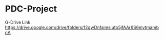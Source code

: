 # PDC-Project

G-Drive Link: https://drive.google.com/drive/folders/12gwDnfaimsiutb5jfAAr6S6mytmambnA
